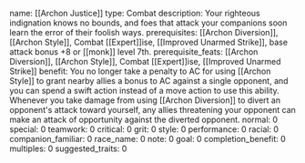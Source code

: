 name: [[Archon Justice]]
type: Combat
description: Your righteous indignation knows no bounds, and foes that attack your companions soon learn the error of their foolish ways.
prerequisites: [[Archon Diversion]], [[Archon Style]], Combat [[Expert]]ise, [[Improved Unarmed Strike]], base attack bonus +8 or [[monk]] level 7th.
prerequisite_feats: [[Archon Diversion]], [[Archon Style]], Combat [[Expert]]ise, [[Improved Unarmed Strike]]
benefit: You no longer take a penalty to AC for using [[Archon Style]] to grant nearby allies a bonus to AC against a single opponent, and you can spend a swift action instead of a move action to use this ability. Whenever you take damage from using [[Archon Diversion]] to divert an opponent's attack toward yourself, any allies threatening your opponent can make an attack of opportunity against the diverted opponent.
normal: 0
special: 0
teamwork: 0
critical: 0
grit: 0
style: 0
performance: 0
racial: 0
companion_familiar: 0
race_name: 0
note: 0
goal: 0
completion_benefit: 0
multiples: 0
suggested_traits: 0

